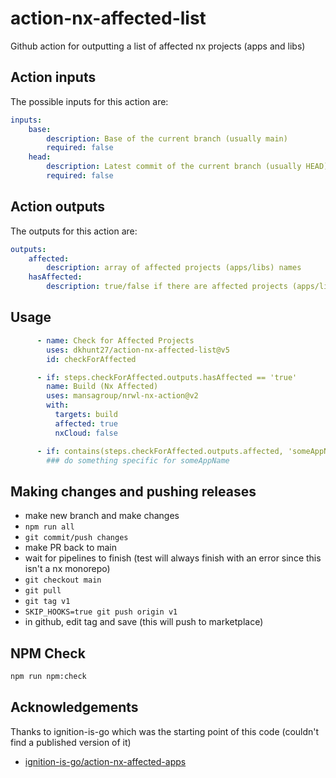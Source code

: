 # action-nx-affected-list

Github action for outputting a list of affected nx projects (apps and libs)

## Action inputs

The possible inputs for this action are:

``` yaml
inputs:
    base:
        description: Base of the current branch (usually main)
        required: false
    head:
        description: Latest commit of the current branch (usually HEAD)
        required: false
```

## Action outputs

The outputs for this action are:

``` yaml
outputs:
    affected:
        description: array of affected projects (apps/libs) names
    hasAffected:
        description: true/false if there are affected projects (apps/libs)
```

## Usage

``` yaml
      - name: Check for Affected Projects
        uses: dkhunt27/action-nx-affected-list@v5
        id: checkForAffected

      - if: steps.checkForAffected.outputs.hasAffected == 'true'
        name: Build (Nx Affected)
        uses: mansagroup/nrwl-nx-action@v2
        with:
          targets: build
          affected: true
          nxCloud: false

      - if: contains(steps.checkForAffected.outputs.affected, 'someAppName')
        ### do something specific for someAppName
```

## Making changes and pushing releases

- make new branch and make changes
- `npm run all`
- `git commit/push changes`
- make PR back to main
- wait for pipelines to finish (test will always finish with an error since this isn't a nx monorepo)
- `git checkout main`
- `git pull`
- `git tag v1`
- `SKIP_HOOKS=true git push origin v1`
- in github, edit tag and save (this will push to marketplace)

## NPM Check

```bash
npm run npm:check
```

## Acknowledgements

Thanks to ignition-is-go which was the starting point of this code (couldn't find a published version of it)

- [ignition-is-go/action-nx-affected-apps](https://github.com/ignition-is-go/action-nx-affected-apps)
